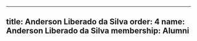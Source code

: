 ---
  title: Anderson Liberado da Silva
  order: 4
  name: Anderson Liberado da Silva
  membership: Alumni
  ---
  